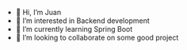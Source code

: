 - 👋 Hi, I’m Juan
- 👀 I’m interested in Backend development
- 🌱 I’m currently learning Spring Boot
- 💞️ I’m looking to collaborate on some good project


<!---
AfterJohn94/AfterJohn94 is a ✨ special ✨ repository because its `README.md` (this file) appears on your GitHub profile.
You can click the Preview link to take a look at your changes.
--->
